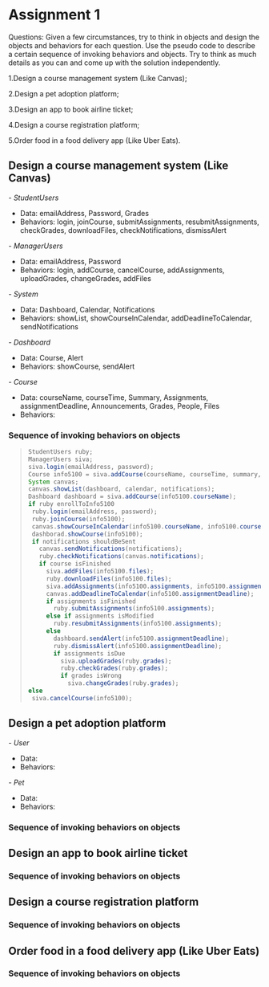 # Assignment 1

Questions:
Given a few circumstances, try to think in objects and design the objects and behaviors for each question. Use the pseudo code to describe a certain sequence of invoking behaviors and objects. Try to think as much details as you can and come up with the solution independently.

1.Design a course management system (Like Canvas);

2.Design a pet adoption platform;

3.Design an app to book airline ticket;

4.Design a course registration platform;

5.Order food in a food delivery app (Like Uber Eats).

## Design a course management system (Like Canvas)

*- StudentUsers*

* Data: emailAddress, Password, Grades
* Behaviors: login, joinCourse, submitAssignments, resubmitAssignments, checkGrades, downloadFiles, checkNotifications, dismissAlert

*- ManagerUsers*

* Data: emailAddress, Password
* Behaviors: login, addCourse, cancelCourse, addAssignments, uploadGrades, changeGrades, addFiles

*- System*

* Data: Dashboard, Calendar, Notifications
* Behaviors: showList, showCourseInCalendar, addDeadlineToCalendar, sendNotifications

*- Dashboard*

* Data: Course, Alert
* Behaviors: showCourse, sendAlert

*- Course*

* Data: courseName, courseTime, Summary, Assignments, assignmentDeadline, Announcements, Grades, People, Files
* Behaviors: 

### Sequence of invoking behaviors on objects

>```java
>StudentUsers ruby;
>ManagerUsers siva;
>siva.login(emailAddress, password);
>Course info5100 = siva.addCourse(courseName, courseTime, summary, assignments, announcements, grades, people, files);
>System canvas;
>canvas.showList(dashboard, calendar, notifications);
>Dashboard dashboard = siva.addCourse(info5100.courseName);
>if ruby enrollToInfo5100
>  ruby.login(emailAddress, password);
>  ruby.joinCourse(info5100);
>  canvas.showCourseInCalendar(info5100.courseName, info5100.courseTime);
>  dashborad.showCourse(info5100);
>  if notifications shouldBeSent
>    canvas.sendNotifications(notifications);
>    ruby.checkNotifications(canvas.notifications);
>    if course isFinished
>      siva.addFiles(info5100.files);
>      ruby.downloadFiles(info5100.files);
>      siva.addAssignments(info5100.assignments, info5100.assignmentDeadline);
>      canvas.addDeadlineToCalendar(info5100.assignmentDeadline);
>      if assignments isFinished 
>        ruby.submitAssignments(info5100.assignments);
>      else if assignments isModified
>        ruby.resubmitAssignments(info5100.assignments);
>      else
>        dashboard.sendAlert(info5100.assignmentDeadline);
>        ruby.dismissAlert(info5100.assignmentDeadline);
>        if assignments isDue
>          siva.uploadGrades(ruby.grades);
>          ruby.checkGrades(ruby.grades);
>          if grades isWrong
>            siva.changeGrades(ruby.grades);
>else
>  siva.cancelCourse(info5100);  
>```

## Design a pet adoption platform

*- User*

* Data:
* Behaviors:

*- Pet*

* Data:
* Behaviors:

### Sequence of invoking behaviors on objects

## Design an app to book airline ticket

### Sequence of invoking behaviors on objects

## Design a course registration platform

### Sequence of invoking behaviors on objects

## Order food in a food delivery app (Like Uber Eats)

### Sequence of invoking behaviors on objects
